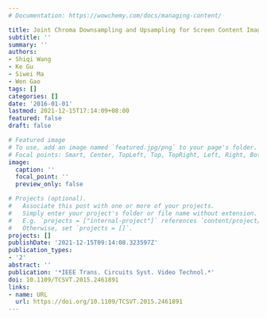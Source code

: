 ```yaml
---
# Documentation: https://wowchemy.com/docs/managing-content/

title: Joint Chroma Downsampling and Upsampling for Screen Content Image
subtitle: ''
summary: ''
authors:
- Shiqi Wang
- Ke Gu
- Siwei Ma
- Wen Gao
tags: []
categories: []
date: '2016-01-01'
lastmod: 2021-12-15T17:14:09+08:00
featured: false
draft: false

# Featured image
# To use, add an image named `featured.jpg/png` to your page's folder.
# Focal points: Smart, Center, TopLeft, Top, TopRight, Left, Right, BottomLeft, Bottom, BottomRight.
image:
  caption: ''
  focal_point: ''
  preview_only: false

# Projects (optional).
#   Associate this post with one or more of your projects.
#   Simply enter your project's folder or file name without extension.
#   E.g. `projects = ["internal-project"]` references `content/project/deep-learning/index.md`.
#   Otherwise, set `projects = []`.
projects: []
publishDate: '2021-12-15T09:14:08.323597Z'
publication_types:
- '2'
abstract: ''
publication: '*IEEE Trans. Circuits Syst. Video Technol.*'
doi: 10.1109/TCSVT.2015.2461891
links:
- name: URL
  url: https://doi.org/10.1109/TCSVT.2015.2461891
---
```

